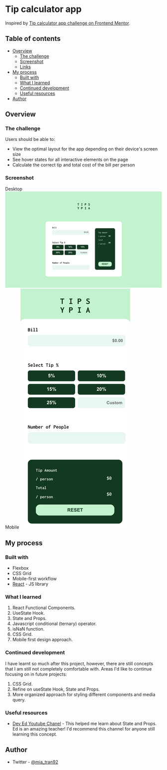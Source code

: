 # Tip calculator app

Inspired by [Tip calculator app challenge on Frontend Mentor](https://www.frontendmentor.io/challenges/tip-calculator-app-ugJNGbJUX). 

## Table of contents

- [Overview](#overview)
  - [The challenge](#the-challenge)
  - [Screenshot](#screenshot)
  - [Links](#links)
- [My process](#my-process)
  - [Built with](#built-with)
  - [What I learned](#what-i-learned)
  - [Continued development](#continued-development)
  - [Useful resources](#useful-resources)
- [Author](#author)

## Overview

### The challenge

Users should be able to:

- View the optimal layout for the app depending on their device's screen size
- See hover states for all interactive elements on the page
- Calculate the correct tip and total cost of the bill per person

### Screenshot
Desktop 
![](./assets/destop.png)
Mobile
![](./assets/mobile.png)

## My process

### Built with

- Flexbox
- CSS Grid
- Mobile-first workflow
- [React](https://reactjs.org/) - JS library

### What I learned

1. React Functional Components.
2. UseState Hook.
3. State and Props.
4. Javascript conditional (ternary) operator.
5. isNaN function.
6. CSS Grid. 
7. Mobile first design approach.

### Continued development

I have learnt so much after this project, however, there are still concepts that I am still not completely comfortable with. Areas I'd like to continue focusing on in future projects:

1. CSS Grid.
2. Refine on useState Hook, State and Props.
3. More organized approach for styling different components and media query.

### Useful resources

- [Dev Ed Youtube Chanel](https://www.youtube.com/watch?v=dMH1_YtUTSQ) - This helped me learn about State and Props. Ed is an amazing teacher! I'd recommend this channel for anyone still learning this concept.

## Author

- Twitter - [@mia_tran92](https://www.twitter.com/mia_tran92)